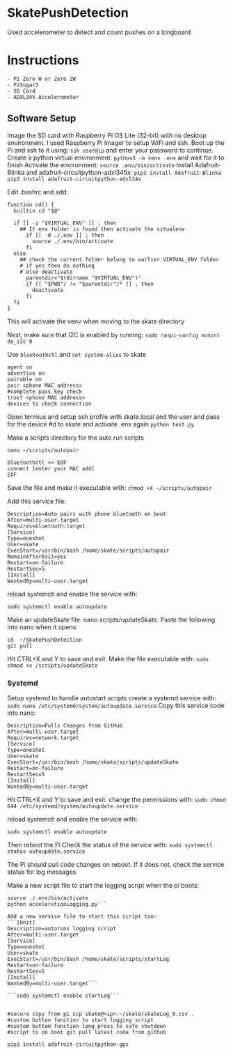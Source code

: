 # SkatePushDetection
Used accelerometer to detect and count pushes on a longboard

# Instructions
    - Pi Zero W or Zero 2W
    - PiSugar3
    - SD Card
    - ADXL345 Accelerometer

## Software Setup
Image the SD card with Raspberry PI OS Lite (32-bit) with no desktop environment. I used Raspberry Pi Imager to setup WiFi and ssh. 
Boot up the Pi and ssh to it using:
```ssh user@ip```
and enter your password to continue.
Create a python virtual environment:
```python3 -m venv .env``` and wait for it to finish
Activate the environment:
```source .env/bin/activate```
Install Adafruit-Blinka and adafruit-circuitpython-adxl345x:
```pip3 install Adafruit-Blinka```
```pip3 install adafruit-circuitpython-adxl34x```

Edit .bashrc and add:
```
function cd() {
  builtin cd "$@"

  if [[ -z "$VIRTUAL_ENV" ]] ; then
    ## If env folder is found then activate the vitualenv
      if [[ -d ./.env ]] ; then
        source ./.env/bin/activate
      fi
  else
    ## check the current folder belong to earlier VIRTUAL_ENV folder
    # if yes then do nothing
    # else deactivate
      parentdir="$(dirname "$VIRTUAL_ENV")"
      if [[ "$PWD"/ != "$parentdir"/* ]] ; then
        deactivate
      fi
  fi
}
```
This will activate the venv when moving to the skate directory

Next, make sure that I2C is enabled by running:
```sudo raspi-config nonint do_i2c 0```

Use ```bluetoothctl``` and ```set system-alias``` to skate
```power on
agent on
advertise on
pairable on
pair <phone MAC address>
#complete pass key check
trust <phone MAC address>
devices to check connection
```

Open termius and setup ssh profile with skate.local and the user and pass for the device
#d to skate and activate .env again
```python test.py```

Make a scripts directory for the auto run scripts
```mkdir -p ~/scripts
nano ~/scripts/autopair
```
```#!/bin/bash
bluetoothctl << EOF
connect [enter your MAC add]
EOF
```

Save the file and make it executable with:
```chmod +X ~/scripts/autopair```

Add this service file:
```[Unit]
Description=Auto pairs with phone bluetooth on boot
After=multi-user.target
Requires=bluetooth.target
[Service]
Type=oneshot
User=skate
ExecStart=/usr/bin/bash /home/skate/scripts/autopair
RemainAfterExit=yes
Restart=on-failure
RestartSec=5
[Install]
WantedBy=multi-user.target
```
reload systemctl and enable the service with:
```sudo systemctl daemon-reload
sudo systemctl enable autoupdate
```

Make an updateSkate file:
nano scripts/updateSkate. Paste the following into nano when it opens:
```#!/bin/bash
cd  ~/SkatePushDetection
git pull
```
Hit CTRL+X and Y to save and exit.
Make the file executable with:
```sudo chmod +x /scripts/updateSkate```

### Systemd
Setup systemd to handle autostart scripts
create a systemd service with:
```sudo nano /etc/systemd/system/autoupdate.service```
Copy this service code into nano:
```[Unit]
Description=Pulls Changes from GitHub
After=multi-user.target
Requires=network.target
[Service]
Type=oneshot
User=skate
ExecStart=/usr/bin/bash /home/skate/scripts/updateSkate
Restart=on-failure
RestartSec=5
[Install]
WantedBy=multi-user.target
```
Hit CTRL+X and Y to save and exit.
change the permissions with:
```sudo chmod 644 /etc/systemd/system/autoupdate.service```

reload systemctl and enable the service with:
```sudo systemctl daemon-reload
sudo systemctl enable autoupdate
```
Then reboot the Pi
Check the status of the service with:
```sudo systemctl status autoupdate.service```

The Pi should pull code changes on reboot. If it does not, check the service status for log messages.

Make a new script file to start the logging script when the pi boots:
```cd  ~/SkatePushDetection
source ./.env/bin/activate
python accelerationLogging.py```

Add a new service file to start this script too:
```[Unit]
Description=autoruns logging script
After=multi-user.target
[Service]
Type=oneshot
User=skate
ExecStart=/usr/bin/bash /home/skate/scripts/startLog
Restart=on-failure
RestartSec=5
[Install]
WantedBy=multi-user.target```

```sudo systemctl enable startLog```


#secure copy from pi scp skate@<ip>:~/skate/skateLog_0.csv .
#custom button function to start logging script
#custom buttom function long press to safe shutdown
#script to on boot git pull latest code from github

pip3 install adafruit-circuitpython-gps